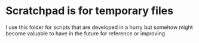 # Scratchpad is for temporary files

I use this folder for scripts that are developed in a hurry but somehow might become valuable to have in the future for reference or improving

